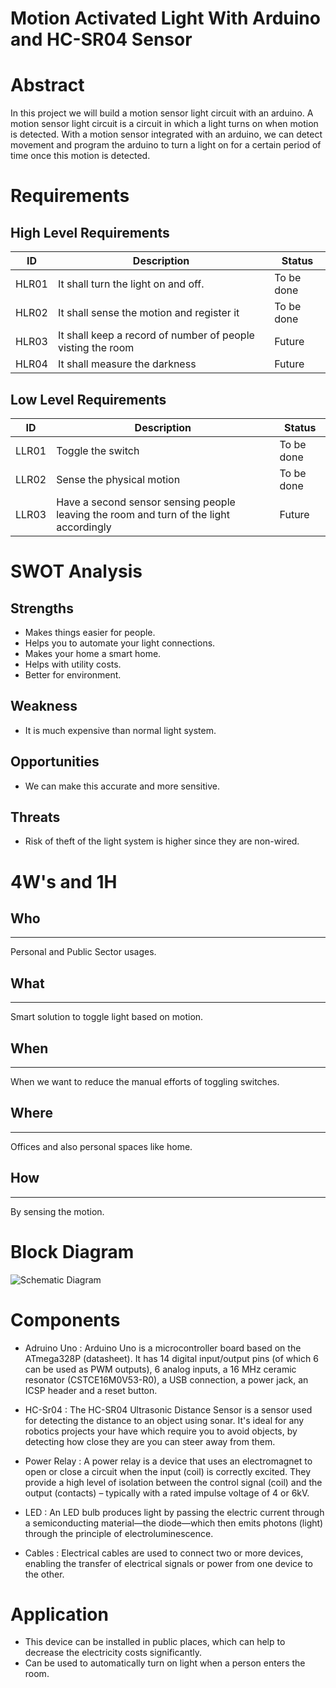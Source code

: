 # Motion Activated Light With Arduino and HC-SR04 Sensor

# Abstract
In this project we will build a motion sensor light circuit with an arduino. A motion sensor light circuit is a circuit in which a light turns on when motion is detected.
With a motion sensor integrated with an arduino, we can detect movement and program the arduino to turn a light on for a certain period of time once this motion is detected.

# Requirements

  ## High Level Requirements
  |  ID|Description|Status|
  |---|---|---|
  | HLR01 | It shall turn the light on and off. | To be done |
  | HLR02 | It shall sense the motion and register it | To be done |
  | HLR03 | It shall keep a record of number of people visting the room  | Future | 
  | HLR04 |  It shall measure the darkness| Future |
  

  ## Low Level Requirements
  |  ID|Description|Status|
  |---|---|---|
  | LLR01 | Toggle the switch | To be done |
  | LLR02 | Sense the physical motion | To be done |
  | LLR03 | Have a second sensor sensing people leaving the room and turn of the light accordingly | Future|
  
  # SWOT Analysis
  
  ## Strengths
  
  * Makes things easier for people.
  * Helps you to automate your light connections.
  * Makes your home a smart home.
  * Helps with utility costs.
  * Better for environment.
  
  ## Weakness
  * It is much expensive than normal light system.
 
 ## Opportunities
 
* We can make this accurate and more sensitive.
 
 ## Threats 
 
* Risk of theft of the light system is higher since they are non-wired.
 
 # 4W's and 1H
  ## Who
  ---
  Personal and Public Sector usages.
  ## What
  ---
  Smart solution to toggle light based on motion.
  ## When
  ---
  When we want to reduce the manual efforts of toggling switches.
  ## Where
  ---
  Offices and also personal spaces like home.
  ## How
  ---
  By sensing the motion.
 
# Block Diagram

![Schematic Diagram](https://user-images.githubusercontent.com/98808752/155770571-cf41e4af-e31e-4381-b022-72dbf387e680.png)


# Components
* Adruino Uno : Arduino Uno is a microcontroller board based on the ATmega328P (datasheet). It has 14 digital input/output pins (of which 6 can be used as PWM outputs), 6 analog inputs, a 16 MHz ceramic resonator (CSTCE16M0V53-R0), a USB connection, a power jack, an ICSP header and a reset button. 

* HC-Sr04 : The HC-SR04 Ultrasonic Distance Sensor is a sensor used for detecting the distance to an object using sonar. It's ideal for any robotics projects your have which require you to avoid objects, by detecting how close they are you can steer away from them.


* Power Relay : A power relay is a device that uses an electromagnet to open or close a circuit when the input (coil) is correctly excited. They provide a high level of isolation between the control signal (coil) and the output (contacts) – typically with a rated impulse voltage of 4 or 6kV.


* LED : An LED bulb produces light by passing the electric current through a semiconducting material—the diode—which then emits photons (light) through the principle of electroluminescence.


* Cables : Electrical cables are used to connect two or more devices, enabling the transfer of electrical signals or power from one device to the other. 

# Application
* This device can be installed in public places, which can help to decrease the electricity costs significantly.
* Can be used to automatically turn on light when a person enters the room.

